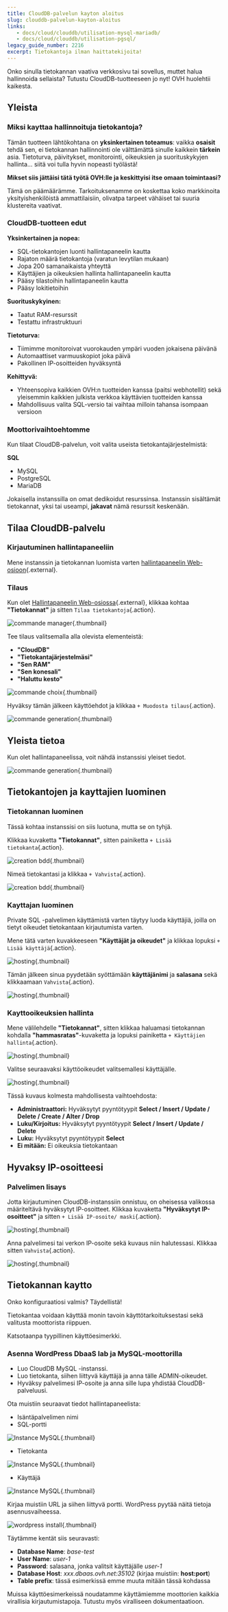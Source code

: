 ```yaml
---
title: CloudDB-palvelun kayton aloitus
slug: clouddb-palvelun-kayton-aloitus
links: 
   - docs/cloud/clouddb/utilisation-mysql-mariadb/
   - docs/cloud/clouddb/utilisation-pgsql/
legacy_guide_number: 2216
excerpt: Tietokantoja ilman haittatekijoita!
---
```


Onko sinulla tietokannan vaativa verkkosivu tai sovellus, muttet halua hallinnoida sellaista? Tutustu CloudDB-tuotteeseen jo nyt! OVH huolehtii kaikesta.


## Yleista

### Miksi kayttaa hallinnoituja tietokantoja?
Tämän tuotteen lähtökohtana on **yksinkertainen toteamus**: vaikka **osaisit** tehdä sen, ei tietokannan hallinnointi ole välttämättä sinulle kaikkein **tärkein** asia. Tietoturva, päivitykset, monitorointi, oikeuksien ja suorituskykyjen hallinta… siitä voi tulla hyvin nopeasti työlästä!

**Mikset siis jättäisi tätä työtä OVH:lle ja keskittyisi itse omaan toimintaasi?**

Tämä on päämäärämme. Tarkoituksenamme on koskettaa koko markkinoita yksityishenkilöistä ammattilaisiin, olivatpa tarpeet vähäiset tai suuria klustereita vaativat.


### CloudDB-tuotteen edut
**Yksinkertainen ja nopea:**

- SQL-tietokantojen luonti hallintapaneelin kautta
- Rajaton määrä tietokantoja (varatun levytilan mukaan)
- Jopa 200 samanaikaista yhteyttä
- Käyttäjien ja oikeuksien hallinta hallintapaneelin kautta
- Pääsy tilastoihin hallintapaneelin kautta
- Pääsy lokitietoihin

**Suorituskykyinen:**

- Taatut RAM-resurssit
- Testattu infrastruktuuri

**Tietoturva:**

- Tiimimme monitoroivat vuorokauden ympäri vuoden jokaisena päivänä
- Automaattiset varmuuskopiot joka päivä
- Pakollinen IP-osoitteiden hyväksyntä

**Kehittyvä:**

- Yhteensopiva kaikkien OVH:n tuotteiden kanssa (paitsi webhotellit) sekä yleisemmin kaikkien julkista verkkoa käyttävien tuotteiden kanssa
- Mahdollisuus valita SQL-versio tai vaihtaa milloin tahansa isompaan versioon


### Moottorivaihtoehtomme
Kun tilaat CloudDB-palvelun, voit valita useista tietokantajärjestelmistä:

**SQL**

- MySQL
- PostgreSQL
- MariaDB

Jokaisella instanssilla on omat dedikoidut resurssinsa. Instanssin sisältämät tietokannat, yksi tai useampi, **jakavat** nämä resurssit keskenään.


## Tilaa CloudDB-palvelu

### Kirjautuminen hallintapaneeliin
Mene instanssin ja tietokannan luomista varten [hallintapaneelin Web-osioon](https://www.ovh.com/manager/web/){.external}.


### Tilaus
Kun olet [Hallintapaneelin Web-osiossa](https://www.ovh.com/manager/web/){.external}, klikkaa kohtaa **"Tietokannat"** ja sitten `Tilaa tietokantoja`{.action}.


![commande manager](images/bouton-commande_EN.PNG){.thumbnail}

Tee tilaus valitsemalla alla olevista elementeistä:

- **"CloudDB"**
- **"Tietokantajärjestelmäsi"**
- **"Sen RAM"**
- **"Sen konesali"**
- **"Haluttu kesto"**


![commande choix](images/choix-commande_EN.PNG){.thumbnail}

Hyväksy tämän jälkeen käyttöehdot ja klikkaa `+ Muodosta tilaus`{.action}.


![commande generation](images/generer-commande_EN.PNG){.thumbnail}


## Yleista tietoa
Kun olet hallintapaneelissa, voit nähdä instanssisi yleiset tiedot.


![commande generation](images/infos-generales_EN.png){.thumbnail}


## Tietokantojen ja kayttajien luominen

### Tietokannan luominen
Tässä kohtaa instanssisi on siis luotuna, mutta se on tyhjä.

Klikkaa kuvaketta **"Tietokannat"**, sitten painiketta `+ Lisää tietokanta`{.action}.


![creation bdd](images/creation-bdd_EN.png){.thumbnail}

Nimeä tietokantasi ja klikkaa `+ Vahvista`{.action}.


![creation bdd](images/validation-bdd_EN.png){.thumbnail}


### Kayttajan luominen
Private SQL -palvelimen käyttämistä varten täytyy luoda käyttäjiä, joilla on tietyt oikeudet tietokantaan kirjautumista varten.

Mene tätä varten kuvakkeeseen **"Käyttäjät ja oikeudet"** ja klikkaa lopuksi `+ Lisää käyttäjä`{.action}.


![hosting](images/creation-user_EN.png){.thumbnail}

Tämän jälkeen sinua pyydetään syöttämään **käyttäjänimi** ja **salasana** sekä klikkaamaan `Vahvista`{.action}.


![hosting](images/validation-user_EN.png){.thumbnail}


### Kayttooikeuksien hallinta
Mene välilehdelle **"Tietokannat"**, sitten klikkaa haluamasi tietokannan kohdalla **"hammasratas"**-kuvaketta ja lopuksi painiketta `+ Käyttäjien hallinta`{.action}.


![hosting](images/gestion-user_EN.png){.thumbnail}

Valitse seuraavaksi käyttöoikeudet valitsemallesi käyttäjälle.


![hosting](images/validation-droit_EN.png){.thumbnail}

Tässä kuvaus kolmesta mahdollisesta vaihtoehdosta:

- **Administraattori:** Hyväksytyt pyyntötyypit **Select / Insert / Update / Delete / Create / Alter / Drop**
- **Luku/Kirjoitus:** Hyväksytyt pyyntötyypit **Select / Insert / Update / Delete**
- **Luku:** Hyväksytyt pyyntötyypit **Select**
- **Ei mitään:** Ei oikeuksia tietokantaan


## Hyvaksy IP-osoitteesi

### Palvelimen lisays
Jotta kirjautuminen CloudDB-instanssiin onnistuu, on oheisessa valikossa määriteltävä hyväksytyt IP-osoitteet. Klikkaa kuvaketta **"Hyväksytyt IP-osoitteet"** ja sitten `+ Lisää IP-osoite/ maski`{.action}.


![hosting](images/ip-autorisee_EN.png){.thumbnail}

Anna palvelimesi tai verkon IP-osoite sekä kuvaus niin halutessasi. Klikkaa sitten `Vahvista`{.action}.


![hosting](images/validation-ip_EN.png){.thumbnail}


## Tietokannan kaytto
Onko konfiguraatiosi valmis? Täydellistä!

Tietokantaa voidaan käyttää monin tavoin käyttötarkoituksestasi sekä valitusta moottorista riippuen.

Katsotaanpa tyypillinen käyttöesimerkki.


### Asenna WordPress DbaaS lab  ja MySQL-moottorilla
- Luo CloudDB MySQL -instanssi.
- Luo tietokanta, siihen liittyvä käyttäjä ja anna tälle ADMIN-oikeudet.
- Hyväksy palvelimesi IP-osoite ja anna sille lupa yhdistää CloudDB-palveluusi.

Ota muistiin seuraavat tiedot hallintapaneelista:

- Isäntäpalvelimen nimi
- SQL-portti

![Instance MySQL](images/infos-sql_EN.png){.thumbnail}

- Tietokanta

![Instance MySQL](images/view-bdd_EN.PNG){.thumbnail}

- Käyttäjä

![Instance MySQL](images/view-uer_EN.PNG){.thumbnail}


Kirjaa muistiin URL ja siihen liittyvä portti. WordPress pyytää näitä tietoja asennusvaiheessa.


![wordpress install](images/wordpress-config.png){.thumbnail}

Täytämme kentät siis seuravasti:

- **Database Name**: *base-test*
- **User Name**: *user-1*
- **Password**: salasana, jonka valitsit käyttäjälle *user-1*
- **Database Host**: *xxx.dbaas.ovh.net:35102* (kirjaa muistiin: **host:port**)
- **Table prefix**: tässä esimerkissä emme muuta mitään tässä kohdassa

Muissa käyttöesimerkeissä noudatamme käyttämiemme moottorien kaikkia virallisia kirjautumistapoja. Tutustu myös viralliseen dokumentaatioon.